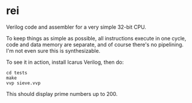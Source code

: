 # rei

Verilog code and assembler for a very simple 32-bit CPU.

To keep things as simple as possible, all instructions execute in one cycle, code and data memory are separate,
and of course there's no pipelining. I'm not even sure this is synthesizable.

To see it in action, install Icarus Verilog, then do:

    cd tests
    make
    vvp sieve.vvp

This should display prime numbers up to 200.
